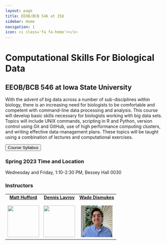 ```yaml
---
layout: page
title: EEOB/BCB 546 at ISU
sidebar: Home
navigation: 1
icon: <i class='fa fa-home'></i>
---
```


# Computational Skills For Biological Data

## EEOB/BCB 546 at Iowa State University

With the advent of big data across a number of sub-disciplines within biology, there is an increasing need for biologists to be comfortable and
competent with command-line data processing and analysis. This course will develop basic skills necessary for biologists working with big data sets.
Topics will include UNIX commands, scripting in R and Python, version control using Git and GitHub, use of high performance computing clusters, and writing effective data-management plans. These topics
will be taught using a combination of lectures and computational exercises.

<a href="https://github.com/EEOB-BioData/BCB546-Spring2023/blob/main/documents/syllabus_s2023.md"><button type="button" class="btn btn-primary">Course Syllabus</button></a>

### Spring 2023 Time and Location

Wednesday and Friday, 1:10-2:30 PM, Bessey Hall 0030 
<!-- VIRTUAL <a href="https://canvas.iastate.edu/courses/79905/pages/zoom-sessions"><i class="fas fa-video"></i></a><br>All Zoom links will be posted on <a href="https://canvas.iastate.edu/courses/79905/pages/zoom-sessions">Canvas</a> -->


### Instructors

<table>
  <tbody>
    <tr>
      <td><center><a href="http://www.public.iastate.edu/~mhufford/HuffordLab/home.html"><b>Matt Hufford</b></a><br /><a href="mailto:mhufford@iastate.edu"><i class="fa fa-envelope"></i></a> <a href="https://github.com/mbhufford"><i class="fab fa-github-alt"></i></a> <a href="https://twitter.com/mbhufford"><i class="fab fa-twitter"></i></a><br><a href="http://www.public.iastate.edu/~mhufford/HuffordLab/home.html"><img src="https://pbs.twimg.com/profile_images/1092238611070636032/-O9r_Wsr_400x400.jpg" height="100" width="100" /></a></center></td>
      <td><center><a href="https://sites.google.com/site/dennislavrov/"><b>Dennis Lavrov</b></a><br /><a href="mailto:dlavrov@iastate.edu"><i class="fa fa-envelope"></i></a> <a href="https://github.com/dlavrov"><i class="fab fa-github-alt"></i></a> <a href="https://twitter.com/lavrov_dv"><i class="fab fa-twitter"></i></a><br><a href="https://sites.google.com/site/dennislavrov/"><img src="https://pbs.twimg.com/profile_images/768926478624927744/AllbTyWK_400x400.jpg" height="100" width="100" /></a></center></td>
      <td><center><a href="https://wadedismukes.github.io/"><b>Wade Dismukes</b></a><br /><a href="mailto:phylo@iastate.edu"><i class="fa fa-envelope"></i></a> <a href="https://github.com/wadedismukes"><i class="fab fa-github-alt"></i></a> <a href="https://twitter.com/trayc7"><i class="fab fa-twitter"></i></a><br><a href="http://phyloworks.org/"><img src="pictures/Wade.jpg" height="100" width="100" /></a></center></td>
    </tr>
  </tbody>
</table>

